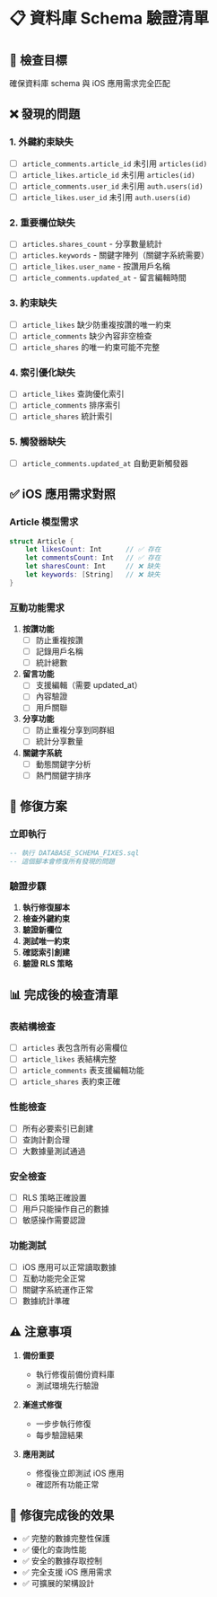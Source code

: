 # 📋 資料庫 Schema 驗證清單

## 🎯 檢查目標
確保資料庫 schema 與 iOS 應用需求完全匹配

## ❌ **發現的問題**

### 1. 外鍵約束缺失
- [ ] `article_comments.article_id` 未引用 `articles(id)`
- [ ] `article_likes.article_id` 未引用 `articles(id)`
- [ ] `article_comments.user_id` 未引用 `auth.users(id)`
- [ ] `article_likes.user_id` 未引用 `auth.users(id)`

### 2. 重要欄位缺失
- [ ] `articles.shares_count` - 分享數量統計
- [ ] `articles.keywords` - 關鍵字陣列（關鍵字系統需要）
- [ ] `article_likes.user_name` - 按讚用戶名稱
- [ ] `article_comments.updated_at` - 留言編輯時間

### 3. 約束缺失
- [ ] `article_likes` 缺少防重複按讚的唯一約束
- [ ] `article_comments` 缺少內容非空檢查
- [ ] `article_shares` 的唯一約束可能不完整

### 4. 索引優化缺失
- [ ] `article_likes` 查詢優化索引
- [ ] `article_comments` 排序索引
- [ ] `article_shares` 統計索引

### 5. 觸發器缺失
- [ ] `article_comments.updated_at` 自動更新觸發器

## ✅ **iOS 應用需求對照**

### Article 模型需求
```swift
struct Article {
    let likesCount: Int      // ✅ 存在
    let commentsCount: Int   // ✅ 存在  
    let sharesCount: Int     // ❌ 缺失
    let keywords: [String]   // ❌ 缺失
}
```

### 互動功能需求
1. **按讚功能**
   - [ ] 防止重複按讚
   - [ ] 記錄用戶名稱
   - [ ] 統計總數

2. **留言功能**
   - [ ] 支援編輯（需要 updated_at）
   - [ ] 內容驗證
   - [ ] 用戶關聯

3. **分享功能**
   - [ ] 防止重複分享到同群組
   - [ ] 統計分享數量

4. **關鍵字系統**
   - [ ] 動態關鍵字分析
   - [ ] 熱門關鍵字排序

## 🔧 **修復方案**

### 立即執行
```sql
-- 執行 DATABASE_SCHEMA_FIXES.sql
-- 這個腳本會修復所有發現的問題
```

### 驗證步驟
1. **執行修復腳本**
2. **檢查外鍵約束**
3. **驗證新欄位**
4. **測試唯一約束**
5. **確認索引創建**
6. **驗證 RLS 策略**

## 📊 **完成後的檢查清單**

### 表結構檢查
- [ ] `articles` 表包含所有必需欄位
- [ ] `article_likes` 表結構完整
- [ ] `article_comments` 表支援編輯功能
- [ ] `article_shares` 表約束正確

### 性能檢查  
- [ ] 所有必要索引已創建
- [ ] 查詢計劃合理
- [ ] 大數據量測試通過

### 安全檢查
- [ ] RLS 策略正確設置
- [ ] 用戶只能操作自己的數據
- [ ] 敏感操作需要認證

### 功能測試
- [ ] iOS 應用可以正常讀取數據
- [ ] 互動功能完全正常
- [ ] 關鍵字系統運作正常
- [ ] 數據統計準確

## ⚠️ **注意事項**

1. **備份重要**
   - 執行修復前備份資料庫
   - 測試環境先行驗證

2. **漸進式修復**
   - 一步步執行修復
   - 每步驗證結果

3. **應用測試**
   - 修復後立即測試 iOS 應用
   - 確認所有功能正常

## 🚀 **修復完成後的效果**

- ✅ 完整的數據完整性保護
- ✅ 優化的查詢性能
- ✅ 安全的數據存取控制
- ✅ 完全支援 iOS 應用需求
- ✅ 可擴展的架構設計